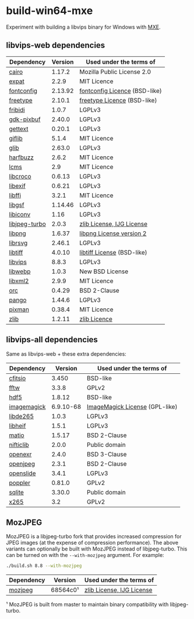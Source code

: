# build-win64-mxe

Experiment with building a libvips binary for Windows with [MXE](https://github.com/mxe/mxe).

## libvips-web dependencies
| Dependency      | Version   | Used under the terms of         |
|-----------------|-----------|---------------------------------|
| [cairo]         | 1.17.2    | Mozilla Public License 2.0      |
| [expat]         | 2.2.9     | MIT Licence                     |
| [fontconfig]    | 2.13.92   | [fontconfig Licence] (BSD-like) |
| [freetype]      | 2.10.1    | [freetype Licence] (BSD-like)   |
| [fribidi]       | 1.0.7     | LGPLv3                          |
| [gdk-pixbuf]    | 2.40.0    | LGPLv3                          |
| [gettext]       | 0.20.1    | LGPLv3                          |
| [giflib]        | 5.1.4     | MIT Licence                     |
| [glib]          | 2.63.0    | LGPLv3                          |
| [harfbuzz]      | 2.6.2     | MIT Licence                     |
| [lcms]          | 2.9       | MIT Licence                     |
| [libcroco]      | 0.6.13    | LGPLv3                          |
| [libexif]       | 0.6.21    | LGPLv3                          |
| [libffi]        | 3.2.1     | MIT Licence                     |
| [libgsf]        | 1.14.46   | LGPLv3                          |
| [libiconv]      | 1.16      | LGPLv3                          |
| [libjpeg-turbo] | 2.0.3     | [zlib License, IJG License]     |
| [libpng]        | 1.6.37    | [libpng License version 2]      |
| [librsvg]       | 2.46.1    | LGPLv3                          |
| [libtiff]       | 4.0.10    | [libtiff License] (BSD-like)    |
| [libvips]       | 8.8.3     | LGPLv3                          |
| [libwebp]       | 1.0.3     | New BSD License                 |
| [libxml2]       | 2.9.9     | MIT Licence                     |
| [orc]           | 0.4.29    | BSD 2-Clause                    |
| [pango]         | 1.44.6    | LGPLv3                          |
| [pixman]        | 0.38.4    | MIT Licence                     |
| [zlib]          | 1.2.11    | [zlib Licence]                  |

[cairo]: https://cairographics.org/
[expat]: https://github.com/libexpat/libexpat
[fontconfig]: https://www.fontconfig.org/
[fontconfig Licence]: https://cgit.freedesktop.org/fontconfig/tree/COPYING
[freetype]: https://www.freetype.org/
[freetype Licence]: http://git.savannah.gnu.org/cgit/freetype/freetype2.git/tree/docs/FTL.TXT
[fribidi]: https://github.com/fribidi/fribidi
[gdk-pixbuf]: https://github.com/GNOME/gdk-pixbuf
[gettext]: https://www.gnu.org/software/gettext/
[giflib]: https://sourceforge.net/projects/giflib/
[glib]: https://github.com/GNOME/glib
[harfbuzz]: https://github.com/harfbuzz/harfbuzz
[lcms]: https://github.com/mm2/Little-CMS
[libcroco]: https://github.com/GNOME/libcroco
[libexif]: https://github.com/libexif/libexif
[libffi]: https://sourceware.org/libffi/
[libgsf]: https://github.com/GNOME/libgsf
[libiconv]: https://www.gnu.org/software/libiconv/
[libjpeg-turbo]: https://github.com/libjpeg-turbo/libjpeg-turbo
[zlib License, IJG License]: https://github.com/libjpeg-turbo/libjpeg-turbo/blob/master/LICENSE.md
[libpng]: https://github.com/glennrp/libpng
[libpng License version 2]: http://www.libpng.org/pub/png/src/libpng-LICENSE.txt
[librsvg]: https://github.com/GNOME/librsvg
[libtiff]: http://www.simplesystems.org/libtiff/
[libtiff License]: http://www.simplesystems.org/libtiff/misc.html
[libvips]: https://github.com/libvips/libvips
[libwebp]: https://github.com/webmproject/libwebp
[libxml2]: https://github.com/GNOME/libxml2
[orc]: https://github.com/GStreamer/orc
[pango]: https://www.pango.org/
[pixman]: http://www.pixman.org/
[zlib]: https://zlib.net/
[zlib Licence]: https://github.com/madler/zlib/blob/master/zlib.h

## libvips-all dependencies
Same as libvips-web + these extra dependencies:

| Dependency      | Version   | Used under the terms of          |
|-----------------|-----------|----------------------------------|
| [cfitsio]       | 3.450     | BSD-like                         |
| [fftw]          | 3.3.8     | GPLv2                            |
| [hdf5]          | 1.8.12    | BSD-like                         |
| [imagemagick]   | 6.9.10-68 | [ImageMagick License] (GPL-like) |
| [libde265]      | 1.0.3     | LGPLv3                           |
| [libheif]       | 1.5.1     | LGPLv3                           |
| [matio]         | 1.5.17    | BSD 2-Clause                     |
| [nifticlib]     | 2.0.0     | Public domain                    |
| [openexr]       | 2.4.0     | BSD 3-Clause                     |
| [openjpeg]      | 2.3.1     | BSD 2-Clause                     |
| [openslide]     | 3.4.1     | LGPLv3                           |
| [poppler]       | 0.81.0    | GPLv2                            |
| [sqlite]        | 3.30.0    | Public domain                    |
| [x265]          | 3.2       | GPLv2                            |

[cfitsio]: https://heasarc.gsfc.nasa.gov/fitsio/
[hdf5]: https://www.hdfgroup.org/solutions/hdf5/
[fftw]: https://github.com/FFTW/fftw3
[imagemagick]: https://github.com/ImageMagick/ImageMagick6
[libde265]: https://github.com/strukturag/libde265
[libheif]: https://github.com/strukturag/libheif
[ImageMagick License]: https://www.imagemagick.org/script/license.php
[matio]: https://github.com/tbeu/matio
[nifticlib]: https://nifti.nimh.nih.gov/
[openexr]: https://github.com/openexr/openexr
[openjpeg]: http://www.openjpeg.org/
[openslide]: https://github.com/openslide/openslide
[poppler]: https://poppler.freedesktop.org/
[sqlite]: https://www.sqlite.org/
[x265]: http://x265.org/

## MozJPEG
MozJPEG is a libjpeg-turbo fork that provides increased compression for JPEG images
(at the expense of compression performance). The above variants can optionally be built
with MozJPEG instead of libjpeg-turbo. This can be turned on with the `--with-mozjpeg`
argument. For example:

```bash
./build.sh 8.8 --with-mozjpeg
```

| Dependency      | Version   | Used under the terms of          |
|-----------------|-----------|----------------------------------|
| [mozjpeg]       | 68564c0¹  | [zlib License, IJG License]      |

¹ MozJPEG is built from master to maintain binary compatibility with libjpeg-turbo.

[mozjpeg]: https://github.com/mozilla/mozjpeg
